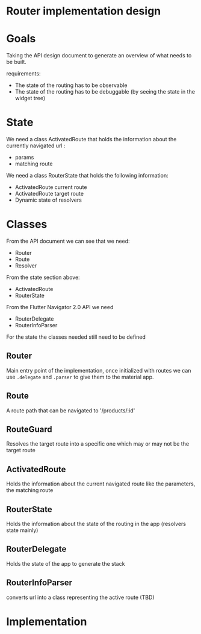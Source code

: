 # Router implementation design

# Goals

Taking the API design document to generate an overview of what needs to be built.

requirements:
  - The state of the routing has to be observable
  - The state of the routing has to be debuggable (by seeing the state in the widget tree)

# State

We need a class ActivatedRoute that holds the information about the currently navigated url :
  - params
  - matching route

We need a class RouterState that holds the following information:
  - ActivatedRoute current route
  - ActivatedRoute target route
  - Dynamic state of resolvers

# Classes

From the API document we can see that we need:
  - Router
  - Route
  - Resolver

From the state section above:
  - ActivatedRoute
  - RouterState

From the Flutter Navigator 2.0 API we need
  - RouterDelegate
  - RouterInfoParser


For the state the classes needed still need to be defined


## Router

Main entry point of the implementation, once initialized with routes we can use `.delegate` and `.parser` to give them to the material app.

## Route

A route path that can be navigated to '/products/:id'

## RouteGuard

Resolves the target route into a specific one which may or may not be the target route

## ActivatedRoute

Holds the information about the current navigated route like the parameters, the matching route

## RouterState

Holds the information about the state of the routing in the app (resolvers state mainly)

## RouterDelegate

Holds the state of the app to generate the stack

## RouterInfoParser

converts url into a class representing the active route (TBD)


# Implementation




